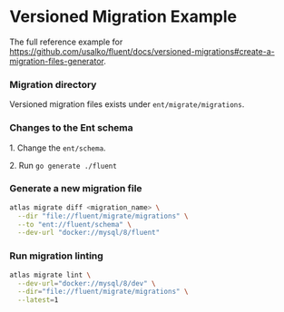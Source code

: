# Versioned Migration Example

The full reference example for https://github.com/usalko/fluent/docs/versioned-migrations#create-a-migration-files-generator.

### Migration directory

Versioned migration files exists under `ent/migrate/migrations`.

### Changes to the Ent schema

1\. Change the `ent/schema`.

2\. Run `go generate ./fluent`

### Generate a new migration file

```bash
atlas migrate diff <migration_name> \
  --dir "file://fluent/migrate/migrations" \
  --to "ent://fluent/schema" \
  --dev-url "docker://mysql/8/fluent"
```

### Run migration linting

```bash
atlas migrate lint \
  --dev-url="docker://mysql/8/dev" \
  --dir="file://fluent/migrate/migrations" \
  --latest=1
```
